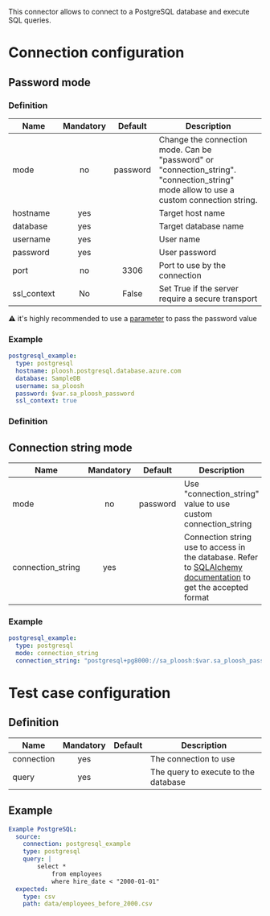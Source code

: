 This connector allows to connect to a PostgreSQL database and execute SQL queries.

# Connection configuration
## Password mode
### Definition
| Name          | Mandatory | Default    | Description |
|---------------|:---------:|:----------:|-------------|
| mode          | no        |  password  | Change the connection mode. Can be "password" or "connection_string". "connection_string" mode allow to use a custom connection string.
| hostname      | yes       |            | Target host name
| database      | yes       |            | Target database name
| username      | yes       |            | User name
| password      | yes       |            | User password
| port          | no        | 3306       | Port to use by the connection
| ssl_context   | No        | False      | Set True if the server require a secure transport

⚠️ it's highly recommended to use a [parameter](/docs/configuration-custom-parameters/) to pass the password value

### Example
``` yaml
postgresql_example:
  type: postgresql
  hostname: ploosh.postgresql.database.azure.com
  database: SampleDB
  username: sa_ploosh
  password: $var.sa_ploosh_password 
  ssl_context: true
```

### Definition
## Connection string mode
| Name              | Mandatory | Default                       | Description |
|-------------------|:---------:|:-----------------------------:|-------------|
| mode              | no        |  password                     | Use "connection_string" value to use custom connection_string
| connection_string | yes       |                               | Connection string use to access in the database. Refer to [SQLAlchemy documentation](https://docs.sqlalchemy.org/en/20/dialects/postgresql.html) to get the accepted format

### Example
``` yaml
postgresql_example:
  type: postgresql
  mode: connection_string
  connection_string: "postgresql+pg8000://sa_ploosh:$var.sa_ploosh_password@ploosh.postgresql.database.azure.com/SampleDB"
```

# Test case configuration
## Definition
| Name              | Mandatory | Default                       | Description |
|-------------------|:---------:|:-----------------------------:|-------------|
| connection        | yes       |                               | The connection to use 
| query             | yes       |                               | The query to execute to the database

## Example
``` yaml
Example PostgreSQL:
  source:
    connection: postgresql_example
    type: postgresql
    query: | 
        select * 
            from employees
            where hire_date < "2000-01-01"
  expected:
    type: csv
    path: data/employees_before_2000.csv
```